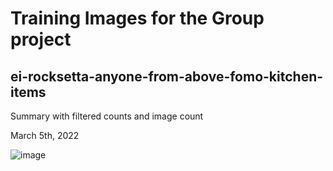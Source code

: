
# Training Images for the Group project

## ei-rocksetta-anyone-from-above-fomo-kitchen-items

Summary with filtered counts and image count

March 5th, 2022

![image](https://user-images.githubusercontent.com/5605614/162357368-9951f1af-63b2-4fd7-9a3f-64d6987cae86.png)







